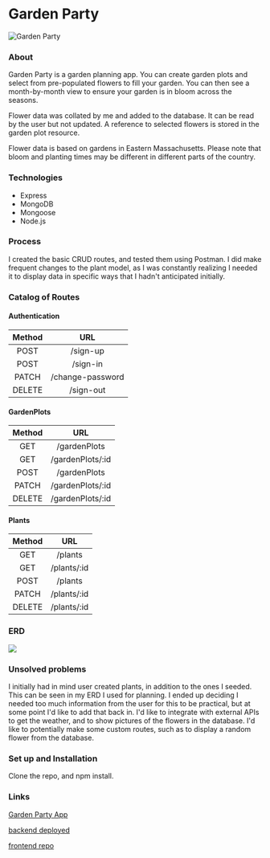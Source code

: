 # Garden Party

![Garden Party](https://imgur.com/S2hZ5iU.png)

### About

Garden Party is a garden planning app. You can create garden plots and select from pre-populated flowers to fill your garden. You can then see a month-by-month view to ensure your garden is in bloom across the seasons.

Flower data was collated by me and added to the database. It can be read by the user but not updated. A reference to selected flowers is stored in the garden plot resource.

Flower data is based on gardens in Eastern Massachusetts. Please note that bloom and planting times may be different in different parts of the country.

### Technologies

* Express
* MongoDB
* Mongoose
* Node.js

### Process

I created the basic CRUD routes, and tested them using Postman. I did make frequent changes to the plant model, as I was constantly realizing I needed it to display data in specific ways that I hadn't anticipated initially.

### Catalog of Routes

#### Authentication

**Method**|**URL**
:-----:|:-----:
POST|/sign-up
POST|/sign-in
PATCH|/change-password
DELETE|/sign-out

#### GardenPlots

**Method**|**URL**
:-----:|:-----:
GET|/gardenPlots
GET|/gardenPlots/:id
POST|/gardenPlots
PATCH|/gardenPlots/:id
DELETE|/gardenPlots/:id

#### Plants
**Method**|**URL**
:-----:|:-----:
GET|/plants
GET|/plants/:id
POST|/plants
PATCH|/plants/:id
DELETE|/plants/:id

### ERD

![](https://imgur.com/a/EbN2IZc.png)

### Unsolved problems

I initially had in mind user created plants, in addition to the ones I seeded. This can be seen in my ERD I used for planning. I ended up deciding I needed too much information from the user for this to be practical, but at some point I'd like to add that back in.
I'd like to integrate with external APIs to get the weather, and to show pictures of the flowers in the database.
I'd like to potentially make some custom routes, such as to display a random flower from the database.

### Set up and Installation

Clone the repo, and npm install.

### Links

[Garden Party App](https://jennifergodley.com/garden-frontend/)

[backend deployed](https://garden-party-project.herokuapp.com)

[frontend repo](https://github.com/jennygodley/garden-frontend)
